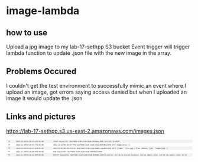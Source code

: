 # image-lambda

## how to use

Upload a jpg image to my lab-17-sethpp S3 bucket
Event trigger will trigger lambda function to update .json file with the new image in the array.

## Problems Occured

I couldn't get the test environment to successfully mimic an event where I upload an image, got errors saying access denied but when I uploaded an image it would update the .json

## Links and pictures

<https://lab-17-sethpp.s3.us-east-2.amazonaws.com/images.json>

![logs](./lambda.JPG)
